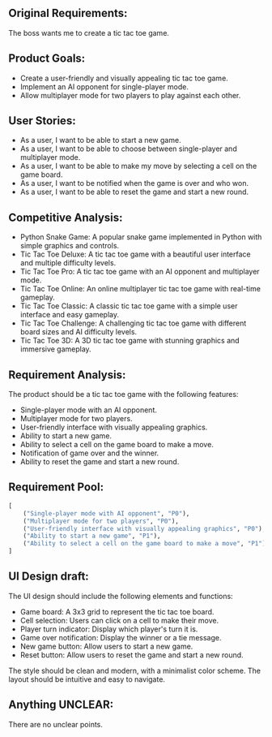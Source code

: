 ## Original Requirements:
The boss wants me to create a tic tac toe game.

## Product Goals:
- Create a user-friendly and visually appealing tic tac toe game.
- Implement an AI opponent for single-player mode.
- Allow multiplayer mode for two players to play against each other.

## User Stories:
- As a user, I want to be able to start a new game.
- As a user, I want to be able to choose between single-player and multiplayer mode.
- As a user, I want to be able to make my move by selecting a cell on the game board.
- As a user, I want to be notified when the game is over and who won.
- As a user, I want to be able to reset the game and start a new round.

## Competitive Analysis:
- Python Snake Game: A popular snake game implemented in Python with simple graphics and controls.
- Tic Tac Toe Deluxe: A tic tac toe game with a beautiful user interface and multiple difficulty levels.
- Tic Tac Toe Pro: A tic tac toe game with an AI opponent and multiplayer mode.
- Tic Tac Toe Online: An online multiplayer tic tac toe game with real-time gameplay.
- Tic Tac Toe Classic: A classic tic tac toe game with a simple user interface and easy gameplay.
- Tic Tac Toe Challenge: A challenging tic tac toe game with different board sizes and AI difficulty levels.
- Tic Tac Toe 3D: A 3D tic tac toe game with stunning graphics and immersive gameplay.


## Requirement Analysis:
The product should be a tic tac toe game with the following features:
- Single-player mode with an AI opponent.
- Multiplayer mode for two players.
- User-friendly interface with visually appealing graphics.
- Ability to start a new game.
- Ability to select a cell on the game board to make a move.
- Notification of game over and the winner.
- Ability to reset the game and start a new round.

## Requirement Pool:
```python
[
    ("Single-player mode with AI opponent", "P0"),
    ("Multiplayer mode for two players", "P0"),
    ("User-friendly interface with visually appealing graphics", "P0"),
    ("Ability to start a new game", "P1"),
    ("Ability to select a cell on the game board to make a move", "P1")
]
```

## UI Design draft:
The UI design should include the following elements and functions:
- Game board: A 3x3 grid to represent the tic tac toe board.
- Cell selection: Users can click on a cell to make their move.
- Player turn indicator: Display which player's turn it is.
- Game over notification: Display the winner or a tie message.
- New game button: Allow users to start a new game.
- Reset button: Allow users to reset the game and start a new round.

The style should be clean and modern, with a minimalist color scheme. The layout should be intuitive and easy to navigate.

## Anything UNCLEAR:
There are no unclear points.
